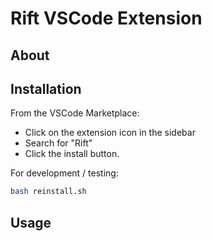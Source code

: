 # Rift VSCode Extension

<!-- TODO -->

## About

<!-- TODO -->

## Installation

From the VSCode Marketplace:

- Click on the extension icon in the sidebar
- Search for "Rift"
- Click the install button.

For development / testing:

```bash
bash reinstall.sh
```

## Usage
<!-- TODO -->
